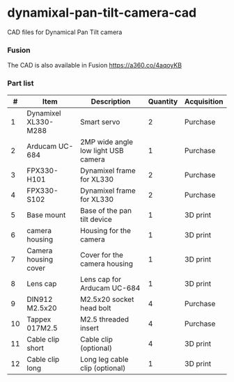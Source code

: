 # dynamixal-pan-tilt-camera-cad
CAD files for Dynamical Pan Tilt camera

### Fusion
The CAD is also available in Fusion
https://a360.co/4aqoyKB

### Part list

| #  | Item                 | Description                         | Quantity | Acquisition |
|----|----------------------|-------------------------------------|----------|-------------|
| 1  | Dynamixel XL330-M288 | Smart servo                         | 2        | Purchase    |
| 2  | Arducam UC-684       | 2MP wide angle low light USB camera | 1        | Purchase    |
| 3  | FPX330-H101          | Dynamixel frame for XL330           | 2        | Purchase    |
| 4  | FPX330-S102          | Dynamixel frame for XL330           | 2        | Purchase    |
| 5  | Base mount           | Base of the pan tilt device         | 1        | 3D print    |
| 6  | camera housing       | Housing for the camera              | 1        | 3D print    |
| 7  | Camera housing cover | Cover for the camera housing        | 1        | 3D print    |
| 8  | Lens cap             | Lens cap for Arducam UC-684         | 1        | 3D print    |
| 9  | DIN912 M2.5x20       | M2.5x20 socket head bolt            | 4        | Purchase    |
| 10 | Tappex 017M2.5       | M2.5 threaded insert                | 4        | Purchase    |
| 11 | Cable clip short     | Cable clip (optional)               | 4        | 3D print    |
| 12 | Cable clip long      | Long leg cable clip (optional)      | 1        | 3D print    |
